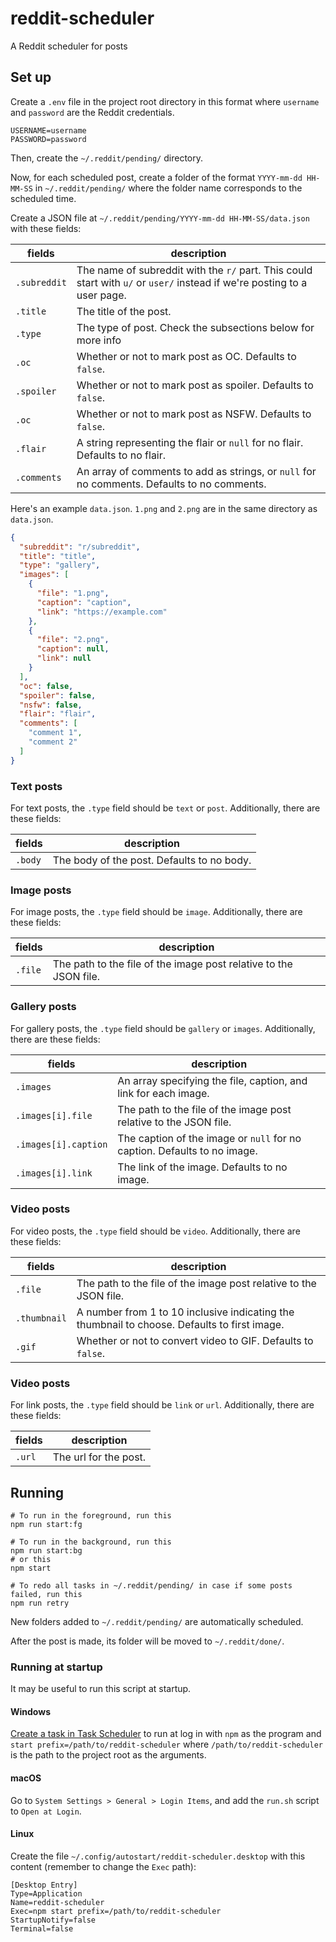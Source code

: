 # reddit-scheduler

A Reddit scheduler for posts

## Set up

Create a `.env` file in the project root directory in this format where `username` and `password` are the Reddit
credentials.

```dotenv
USERNAME=username
PASSWORD=password
```

Then, create the `~/.reddit/pending/` directory.

Now, for each scheduled post, create a folder of the format `YYYY-mm-dd HH-MM-SS` in `~/.reddit/pending/` where the
folder name corresponds to the scheduled time.

Create a JSON file at `~/.reddit/pending/YYYY-mm-dd HH-MM-SS/data.json` with these fields:

| fields       | description                                                                                                              |
|--------------|--------------------------------------------------------------------------------------------------------------------------|
| `.subreddit` | The name of subreddit with the `r/` part. This could start with `u/` or `user/` instead if we're posting to a user page. |
| `.title`     | The title of the post.                                                                                                   |
| `.type`      | The type of post. Check the subsections below for more info                                                              |
| `.oc`        | Whether or not to mark post as OC. Defaults to `false`.                                                                  |
| `.spoiler`   | Whether or not to mark post as spoiler. Defaults to `false`.                                                             |
| `.oc`        | Whether or not to mark post as NSFW. Defaults to `false`.                                                                |
| `.flair`     | A string representing the flair or `null` for no flair. Defaults to no flair.                                            |
| `.comments`  | An array of comments to add as strings, or `null` for no comments. Defaults to no comments.                              |

Here's an example `data.json`. `1.png` and `2.png` are in the same directory as `data.json`.

```json
{
  "subreddit": "r/subreddit",
  "title": "title",
  "type": "gallery",
  "images": [
    {
      "file": "1.png",
      "caption": "caption",
      "link": "https://example.com"
    },
    {
      "file": "2.png",
      "caption": null,
      "link": null
    }
  ],
  "oc": false,
  "spoiler": false,
  "nsfw": false,
  "flair": "flair",
  "comments": [
    "comment 1",
    "comment 2"
  ]
}
```

### Text posts

For text posts, the `.type` field should be `text` or `post`. Additionally, there are these fields:

| fields  | description                                |
|---------|--------------------------------------------|
| `.body` | The body of the post. Defaults to no body. |

### Image posts

For image posts, the `.type` field should be `image`. Additionally, there are these fields:

| fields  | description                                                       |
|---------|-------------------------------------------------------------------|
| `.file` | The path to the file of the image post relative to the JSON file. |

### Gallery posts

For gallery posts, the `.type` field should be `gallery` or `images`. Additionally, there are these fields:

| fields               | description                                                              |
|----------------------|--------------------------------------------------------------------------|
| `.images`            | An array specifying the file, caption, and link for each image.          |
| `.images[i].file`    | The path to the file of the image post relative to the JSON file.        |
| `.images[i].caption` | The caption of the image or `null` for no caption. Defaults to no image. |
| `.images[i].link`    | The link of the image. Defaults to no image.                             |

### Video posts

For video posts, the `.type` field should be `video`. Additionally, there are these fields:

| fields            | description                                                                                  |
|-------------------|----------------------------------------------------------------------------------------------|
| `.file`           | The path to the file of the image post relative to the JSON file.                            |
| `.thumbnail`      | A number from 1 to 10 inclusive indicating the thumbnail to choose. Defaults to first image. |
| `.gif`            | Whether or not to convert video to GIF. Defaults to `false`.                                 |

### Video posts

For link posts, the `.type` field should be `link` or `url`. Additionally, there are these fields:

| fields | description           |
|--------|-----------------------|
| `.url` | The url for the post. |

## Running

```shell
# To run in the foreground, run this
npm run start:fg

# To run in the background, run this
npm run start:bg
# or this
npm start

# To redo all tasks in ~/.reddit/pending/ in case if some posts failed, run this
npm run retry
```

New folders added to `~/.reddit/pending/` are automatically scheduled.

After the post is made, its folder will be moved to `~/.reddit/done/`.

### Running at startup

It may be useful to run this script at startup.

#### Windows

[Create a task in Task Scheduler](https://www.windowscentral.com/how-create-automated-task-using-task-scheduler-windows-10)
to run at log in with `npm` as the program and `start prefix=/path/to/reddit-scheduler` where `/path/to/reddit-scheduler`
is the path to the project root as the arguments.

#### macOS

Go to `System Settings > General > Login Items`, and add the `run.sh` script to `Open at Login`.

#### Linux

Create the file `~/.config/autostart/reddit-scheduler.desktop` with this content (remember to change the `Exec` path):

```
[Desktop Entry]
Type=Application
Name=reddit-scheduler
Exec=npm start prefix=/path/to/reddit-scheduler
StartupNotify=false
Terminal=false
```
